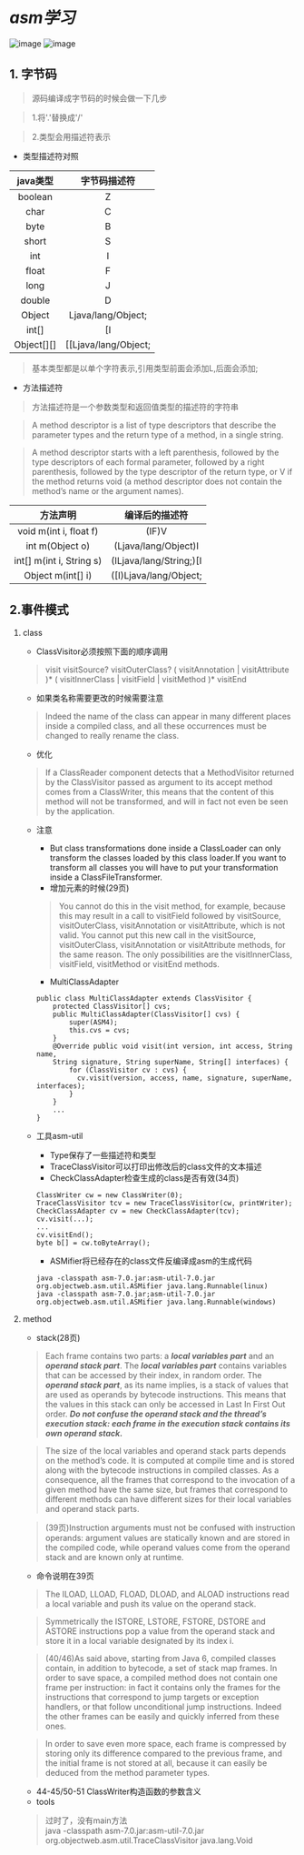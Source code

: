 # _asm学习_
![image](https://img.shields.io/badge/jdk-8+-brightgreen.svg)
![image](https://img.shields.io/badge/org.ow2.asm-7.0-brightgreen.svg)
## 1. 字节码

>源码编译成字节码的时候会做一下几步

>1.将'.'替换成'/'

>2.类型会用描述符表示

- 类型描述符对照

|java类型|字节码描述符|
|:------:|:------:|
|boolean|Z|
|char|C|
|byte|B|
|short|S|
|int|I|
|float|F|
|long|J|
|double|D|
|Object|Ljava/lang/Object;|
|int[]|[I|
|Object[][]|[[Ljava/lang/Object;|
> 基本类型都是以单个字符表示,引用类型前面会添加L,后面会添加;

- 方法描述符
>方法描述符是一个参数类型和返回值类型的描述符的字符串

>A method descriptor is a list of type descriptors that describe the parameter types and the return type of a method, in a single string.

>A method descriptor starts with a left parenthesis, followed by the type descriptors of each formal parameter, followed by a right parenthesis, followed by the type descriptor of the return type, or V if the method returns void (a method descriptor does not contain the method’s name or the argument names).
 
 |方法声明|编译后的描述符|
 |:---:|:---:|
 |void m(int i, float f)|(IF)V|
 |int m(Object o)|(Ljava/lang/Object)I|
 |int[] m(int i, String s)|(ILjava/lang/String;)[I|
 |Object m(int[] i)|([I)Ljava/lang/Object;|
 
## 2.事件模式
1. class

    - ClassVisitor必须按照下面的顺序调用
    >visit visitSource? visitOuterClass? ( visitAnnotation | visitAttribute )* ( visitInnerClass | visitField | visitMethod )* visitEnd
    
    - 如果类名称需要更改的时候需要注意
    >Indeed the name of the class can appear in  many different places inside a compiled class, and all these occurrences must be changed to really rename the class.
    
    - 优化
    >If a ClassReader component detects that a MethodVisitor returned by the ClassVisitor passed as argument to its accept method comes from a ClassWriter, this means that the content of this method will not be transformed, and will in fact not even be seen by the application.
    
    - 注意
    
        - But class transformations done inside a ClassLoader can only transform the classes loaded by this class loader.If you want to transform all classes you will have to put your transformation inside a ClassFileTransformer.
        - 增加元素的时候(29页)
        >You cannot do
         this in the visit method, for example, because this may result in a call to
         visitField followed by visitSource, visitOuterClass, visitAnnotation
         or visitAttribute, which is not valid. You cannot put this new call in
         the visitSource, visitOuterClass, visitAnnotation or visitAttribute
         methods, for the same reason. The only possibilities are the visitInnerClass,
         visitField, visitMethod or visitEnd methods.
        - MultiClassAdapter
        ```
        public class MultiClassAdapter extends ClassVisitor {
            protected ClassVisitor[] cvs;
            public MultiClassAdapter(ClassVisitor[] cvs) {
                super(ASM4);
                this.cvs = cvs;
            }
            @Override public void visit(int version, int access, String name,
            String signature, String superName, String[] interfaces) {
                for (ClassVisitor cv : cvs) {
                  cv.visit(version, access, name, signature, superName, interfaces);
                }
            }
            ...
        }
        ```
   - 工具asm-util
        - Type保存了一些描述符和类型
        - TraceClassVisitor可以打印出修改后的class文件的文本描述
        - CheckClassAdapter检查生成的class是否有效(34页)
        ```
        ClassWriter cw = new ClassWriter(0);
        TraceClassVisitor tcv = new TraceClassVisitor(cw, printWriter);
        CheckClassAdapter cv = new CheckClassAdapter(tcv);
        cv.visit(...);
        ...
        cv.visitEnd();
        byte b[] = cw.toByteArray();
        ```
        - ASMifier将已经存在的class文件反编译成asm的生成代码
        ```
        java -classpath asm-7.0.jar:asm-util-7.0.jar org.objectweb.asm.util.ASMifier java.lang.Runnable(linux)
        java -classpath asm-7.0.jar;asm-util-7.0.jar org.objectweb.asm.util.ASMifier java.lang.Runnable(windows)
        ```
    
2. method
    - stack(28页)
    >Each frame contains two parts: a ***local variables part*** and an ***operand stack
     part***. The ***local variables part*** contains variables that can be accessed by their
     index, in random order. The ***operand stack part***, as its name implies, is a stack
     of values that are used as operands by bytecode instructions. This means that
     the values in this stack can only be accessed in Last In First Out order. ***Do
     not confuse the operand stack and the thread’s execution stack: each frame
     in the execution stack contains its own operand stack.***
    
    >The size of the local variables and operand stack parts depends on the method’s
     code. It is computed at compile time and is stored along with the bytecode
     instructions in compiled classes. As a consequence, all the frames that correspond to the invocation of a given method have the same size, but frames
     that correspond to different methods can have different sizes for their local
     variables and operand stack parts.
     
    >(39页)Instruction arguments must not be confused with instruction operands: argument values
     are statically known and are stored in the compiled code, while operand
     values come from the operand stack and are known only at runtime.
    
    - 命令说明在39页
    >The ILOAD, LLOAD, FLOAD, DLOAD, and ALOAD instructions read a local variable
     and push its value on the operand stack.
     
    >Symmetrically the ISTORE, LSTORE,
     FSTORE, DSTORE and ASTORE instructions pop a value from the operand stack
     and store it in a local variable designated by its index i.
     
    >(40/46)As said above, starting from Java 6, compiled classes contain, in addition to
     bytecode, a set of stack map frames. In order to save space, a compiled method
     does not contain one frame per instruction: in fact it contains only the frames
     for the instructions that correspond to jump targets or exception handlers, or
     that follow unconditional jump instructions. Indeed the other frames can be
     easily and quickly inferred from these ones.
     
     >In order to save even more space, each frame is compressed by storing only its
      difference compared to the previous frame, and the initial frame is not stored at all, because it can easily be deduced from the method parameter types. 
      
     - 44-45/50-51 ClassWriter构造函数的参数含义
     - tools
     >过时了，没有main方法<br>
     java -classpath asm-7.0.jar:asm-util-7.0.jar org.objectweb.asm.util.TraceClassVisitor java.lang.Void 